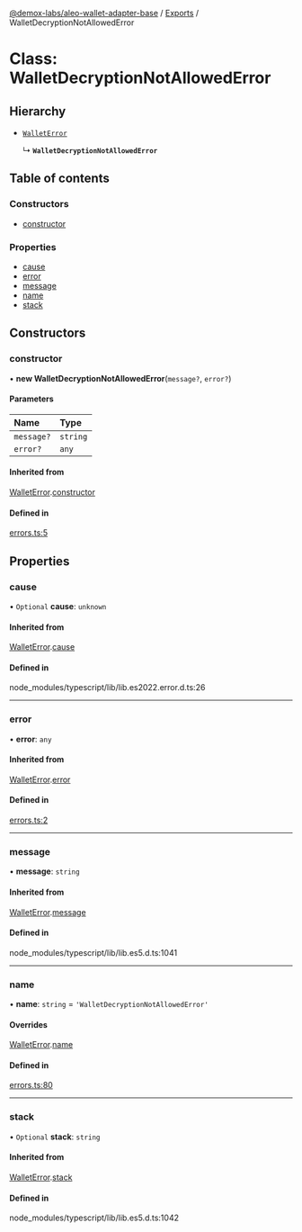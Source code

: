 [@demox-labs/aleo-wallet-adapter-base](../README.md) / [Exports](../modules.md) / WalletDecryptionNotAllowedError

# Class: WalletDecryptionNotAllowedError

## Hierarchy

- [`WalletError`](WalletError.md)

  ↳ **`WalletDecryptionNotAllowedError`**

## Table of contents

### Constructors

- [constructor](WalletDecryptionNotAllowedError.md#constructor)

### Properties

- [cause](WalletDecryptionNotAllowedError.md#cause)
- [error](WalletDecryptionNotAllowedError.md#error)
- [message](WalletDecryptionNotAllowedError.md#message)
- [name](WalletDecryptionNotAllowedError.md#name)
- [stack](WalletDecryptionNotAllowedError.md#stack)

## Constructors

### constructor

• **new WalletDecryptionNotAllowedError**(`message?`, `error?`)

#### Parameters

| Name | Type |
| :------ | :------ |
| `message?` | `string` |
| `error?` | `any` |

#### Inherited from

[WalletError](WalletError.md).[constructor](WalletError.md#constructor)

#### Defined in

[errors.ts:5](https://github.com/demox-labs/aleo-wallet-adapter/blob/aa97381/packages/core/base/errors.ts#L5)

## Properties

### cause

• `Optional` **cause**: `unknown`

#### Inherited from

[WalletError](WalletError.md).[cause](WalletError.md#cause)

#### Defined in

node_modules/typescript/lib/lib.es2022.error.d.ts:26

___

### error

• **error**: `any`

#### Inherited from

[WalletError](WalletError.md).[error](WalletError.md#error)

#### Defined in

[errors.ts:2](https://github.com/demox-labs/aleo-wallet-adapter/blob/aa97381/packages/core/base/errors.ts#L2)

___

### message

• **message**: `string`

#### Inherited from

[WalletError](WalletError.md).[message](WalletError.md#message)

#### Defined in

node_modules/typescript/lib/lib.es5.d.ts:1041

___

### name

• **name**: `string` = `'WalletDecryptionNotAllowedError'`

#### Overrides

[WalletError](WalletError.md).[name](WalletError.md#name)

#### Defined in

[errors.ts:80](https://github.com/demox-labs/aleo-wallet-adapter/blob/aa97381/packages/core/base/errors.ts#L80)

___

### stack

• `Optional` **stack**: `string`

#### Inherited from

[WalletError](WalletError.md).[stack](WalletError.md#stack)

#### Defined in

node_modules/typescript/lib/lib.es5.d.ts:1042
